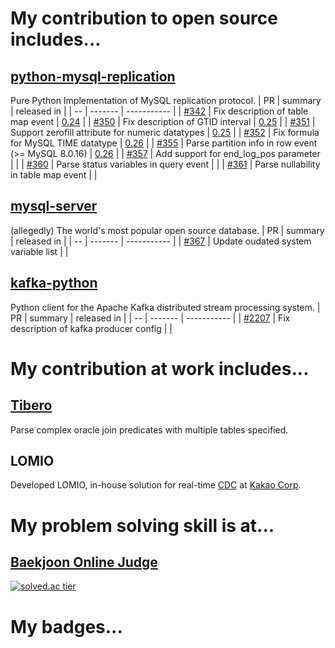# My contribution to open source includes...
## [python-mysql-replication](https://github.com/noplay/python-mysql-replication)
Pure Python Implementation of MySQL replication protocol.
| PR | summary | released in |
| -- | ------- | ----------- |
| [#342](https://github.com/noplay/python-mysql-replication/pull/342) | Fix description of table map event | [0.24](https://pypi.org/project/mysql-replication/0.24/) |
| [#350](https://github.com/noplay/python-mysql-replication/pull/350) | Fix description of GTID interval | [0.25](https://pypi.org/project/mysql-replication/0.25/) |
| [#351](https://github.com/noplay/python-mysql-replication/pull/351) | Support zerofill attribute for numeric datatypes | [0.25](https://pypi.org/project/mysql-replication/0.25/) |
| [#352](https://github.com/noplay/python-mysql-replication/pull/352) | Fix formula for MySQL TIME datatype | [0.26](https://pypi.org/project/mysql-replication/0.26/) |
| [#355](https://github.com/noplay/python-mysql-replication/pull/355) | Parse partition info in row event (>= MySQL 8.0.16) | [0.26](https://pypi.org/project/mysql-replication/0.26/) |
| [#357](https://github.com/noplay/python-mysql-replication/pull/357) | Add support for end_log_pos parameter | |
| [#360](https://github.com/noplay/python-mysql-replication/pull/360) | Parse status variables in query event | |
| [#361](https://github.com/noplay/python-mysql-replication/pull/361) | Parse nullability in table map event | |

## [mysql-server](https://github.com/mysql/mysql-server)
(allegedly) The world's most popular open source database.
| PR | summary | released in |
| -- | ------- | ----------- |
| [#367](https://bugs.mysql.com/bug.php?id=105144) | Update oudated system variable list | |

## [kafka-python](https://github.com/dpkp/kafka-python)
Python client for the Apache Kafka distributed stream processing system.
| PR | summary | released in |
| -- | ------- | ----------- |
| [#2207](https://github.com/dpkp/kafka-python/pull/2207) | Fix description of kafka producer config | |

# My contribution at work includes...
## [Tibero](https://www.tmaxsoft.com/products/tibero/)
Parse complex oracle join predicates with multiple tables specified.

## LOMIO
Developed LOMIO, in-house solution for real-time [CDC](https://en.wikipedia.org/wiki/Change_data_capture) at [Kakao Corp](https://www.kakaocorp.com/page/?lang=ENG&tab=all).

# My problem solving skill is at...
## [Baekjoon Online Judge](https://www.acmicpc.net/)
[![solved.ac tier](http://mazassumnida.wtf/api/generate_badge?boj=dongwook)](https://solved.ac/dongwook)

# My badges...
<!--START_SECTION:badges-->
<!--END_SECTION:badges-->

<!--
**dongwook-chan/dongwook-chan** is a ✨ _special_ ✨ repository because its `README.md` (this file) appears on your GitHub profile.

Here are some ideas to get you started:

- 🔭 I’m currently working on ...
- 🌱 I’m currently learning ...
- 👯 I’m looking to collaborate on ...
- 🤔 I’m looking for help with ...
- 💬 Ask me about ...
- 📫 How to reach me: ...
- 😄 Pronouns: ...
- ⚡ Fun fact: ...
-->
